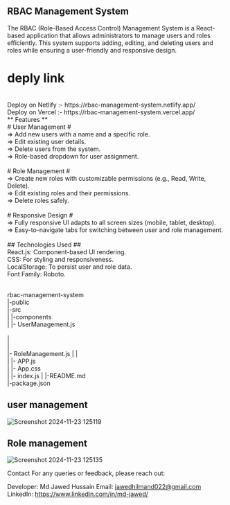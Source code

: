 
## RBAC Management System ##

The RBAC (Role-Based Access Control) Management System is a React-based application that allows administrators to manage users and roles efficiently. This system supports adding, editing, and deleting users and roles while ensuring a user-friendly and responsive design.
</br>
# deply link
</br>
  Deploy on Netlify :- https://rbac-management-system.netlify.app/
  </br>
  Deploy on Vercel :-  https://rbac-management-system.vercel.app/
  </br>
** Features **
</br>
# User Management #
</br>
=> Add new users with a name and a specific role.
</br>
=> Edit existing user details.
</br>
=> Delete users from the system.
</br>
=> Role-based dropdown for user assignment.
</br>
</br>
# Role Management #
</br>
=> Create new roles with customizable permissions (e.g., Read, Write, Delete).
</br>
=> Edit existing roles and their permissions.
</br>
=> Delete roles safely.
</br>
</br>
# Responsive Design #
</br>
=> Fully responsive UI adapts to all screen sizes (mobile, tablet, desktop).
</br>
=> Easy-to-navigate tabs for switching between user and role management.
</br>
</br>
## Technologies Used ##
</br>
React.js: Component-based UI rendering.
</br>
CSS: For styling and responsiveness.
</br>
LocalStorage: To persist user and role data.
</br>
Font Family: Roboto.
</br></br>


rbac-management-system
</br>
|-public
</br>
|-src
</br>
|  |-components
</br>
|  |- UserManagement.js
</br>    </br>
| 
</br>| </br>   |- RoleManagement.js
|  |
</br>
|  |- APP.js
 </br>
|  |- App.css
 </br>
|  |- index.js
|
|-README.md
</br>
|-package.json

## user management 
![Screenshot 2024-11-23 125119](https://github.com/user-attachments/assets/53fcb212-ba6c-4805-81ed-6263e708537c)

## Role management

![Screenshot 2024-11-23 125135](https://github.com/user-attachments/assets/09fb6313-94f2-4e2f-bab6-0df646decf67)

Contact
For any queries or feedback, please reach out:

Developer: Md Jawed Hussain
Email: jawedhilmand022@gmail.com
LinkedIn: https://www.linkedin.com/in/md-jawed/

